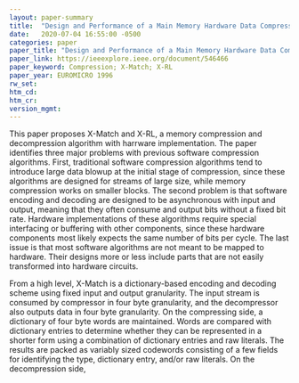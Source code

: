 ```yaml
---
layout: paper-summary
title:  "Design and Performance of a Main Memory Hardware Data Compressor"
date:   2020-07-04 16:55:00 -0500
categories: paper
paper_title: "Design and Performance of a Main Memory Hardware Data Compressor"
paper_link: https://ieeexplore.ieee.org/document/546466
paper_keyword: Compression; X-Match; X-RL
paper_year: EUROMICRO 1996
rw_set:
htm_cd:
htm_cr:
version_mgmt:
---
```


This paper proposes X-Match and X-RL, a memory compression and decompression algorithm with harrware implementation.
The paper identifies three major problems with previous software compression algorithms. First, traditional software
compression algorithms tend to introduce large data blowup at the initial stage of compression, since these algorithms
are designed for streams of large size, while memory compression works on smaller blocks. The second problem is that 
software encoding and decoding are designed to be asynchronous with input and output, meaning that they often consume 
and output bits without a fixed bit rate. Hardware implementations of these algorithms require special interfacing or
buffering with other components, since these hardware components most likely expects the same number of bits per cycle.
The last issue is that most software algorithms are not meant to be mapped to hardware. Their designs more or
less include parts that are not easily transformed into hardware circuits.

From a high level, X-Match is a dictionary-based encoding and decoding scheme using fixed input and output granularity.
The input stream is consumed by compressor in four byte granularity, and the decompressor also outputs data in four byte
granularity. On the compressing side, a dictionary of four byte words are maintained. Words are compared with dictionary
entries to determine whether they can be represented in a shorter form using a combination of dictionary entries and 
raw literals. The results are packed as variably sized codewords consisting of a few fields for identifying the type,
dictionary entry, and/or raw literals. On the decompression side, 
